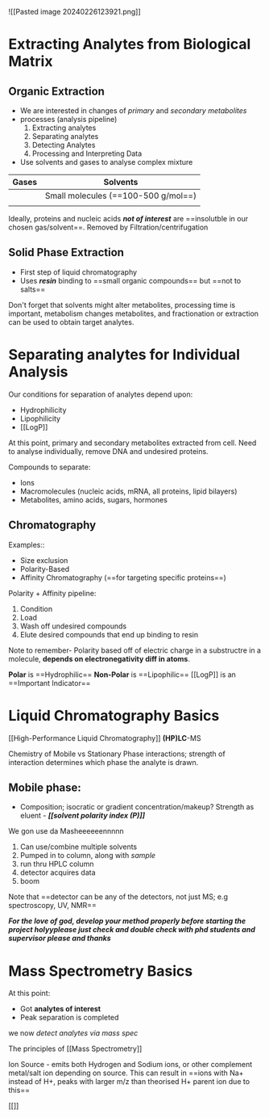 ![[Pasted image 20240226123921.png]]

# Extracting Analytes from Biological Matrix
## Organic Extraction
- We are interested in changes of *primary* and *secondary metabolites*
- processes (analysis pipeline)
	1. Extracting analytes
	2. Separating analytes
	3. Detecting Analytes
	4. Processing and Interpreting Data
- Use solvents and gases to analyse complex mixture

| Gases | Solvents |
| ----- | -------- |
|       | Small molecules (==100-500 g/mol==)         |
|       |          |
Ideally, proteins and nucleic acids ***not of interest*** are ==insolutble in our chosen gas/solvent==. Removed by Filtration/centrifugation

## Solid Phase Extraction
- First step of liquid chromatography
- Uses ***resin*** binding to ==small organic compounds== but ==not to salts==

Don't forget that solvents might alter metabolites, processing time is important, metabolism changes metabolites, and fractionation or extraction can be used to obtain target analytes.

# Separating analytes for Individual Analysis

Our conditions for separation of analytes depend upon:
- Hydrophilicity
- Lipophilicity
- [[LogP]]

At this point, primary and secondary metabolites extracted from cell. Need to analyse individually, remove DNA and undesired proteins.

Compounds to separate:
- Ions
- Macromolecules (nucleic acids, mRNA, all proteins, lipid bilayers)
- Metabolites, amino acids, sugars, hormones

## Chromatography
Examples::
- Size exclusion 
- Polarity-Based
- Affinity Chromatography (==for targeting specific proteins==)


Polarity + Affinity pipeline:
1. Condition
2. Load
3. Wash off undesired compounds
4. Elute desired compounds that end up binding to resin

Note to remember- Polarity based off of electric charge in a substructre in a molecule, **depends on electronegativity diff in atoms**.

**Polar** is ==Hydrophilic==
**Non-Polar** is ==Lipophilic==
[[LogP]] is an ==Important Indicator==

# Liquid Chromatography Basics

[[High-Performance Liquid Chromatography]] **(HP)LC**-MS

Chemistry of Mobile vs Stationary Phase interactions; strength of interaction determines which phase the analyte is drawn.

## Mobile phase:
- Composition; isocratic or gradient concentration/makeup?
Strength as eluent - ***[[solvent polarity index (P)]]***

We gon use da Masheeeeeennnnn
1. Can use/combine multiple solvents
2. Pumped in to column, along with *sample*
3. run thru HPLC column
4. detector acquires data
5.  boom

Note that ==detector can be any of the detectors, not just MS; e.g spectroscopy, UV, NMR==

***For the love of god, develop your method properly before starting the project holyyplease just check and double check with phd students and supervisor please and thanks***

# Mass Spectrometry Basics

At this point:
- Got **analytes of interest**
- Peak separation is completed

we now *detect analytes via mass spec*

The principles of [[Mass Spectrometry]]

Ion Source - emits both Hydrogen and Sodium ions, or other complement metal/salt ion depending on source. This can result in ==ions with Na+ instead of H+, peaks with larger m/z than theorised H+ parent ion due to this==



[[]]